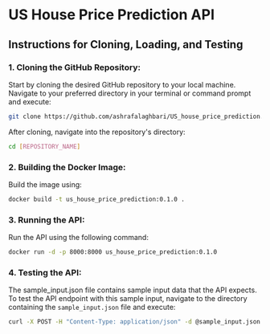 # US House Price Prediction API

## Instructions for Cloning, Loading, and Testing

### 1. **Cloning the GitHub Repository:**
Start by cloning the desired GitHub repository to your local machine. Navigate to your preferred directory in your terminal or command prompt and execute:
```bash
git clone https://github.com/ashrafalaghbari/US_house_price_prediction.git
```
After cloning, navigate into the repository's directory:

```bash
cd [REPOSITORY_NAME]
```
### 2. **Building the Docker Image:**
Build the image using:
```bash
docker build -t us_house_price_prediction:0.1.0 .

```

### 3. **Running the API:**
Run the API using the following command:
```bash
docker run -d -p 8000:8000 us_house_price_prediction:0.1.0
```
### 4. **Testing the API:**
The sample_input.json file contains sample input data that the API expects. To test the API endpoint with this sample input, navigate to the directory containing the `sample_input.json` file and execute:
```bash
curl -X POST -H "Content-Type: application/json" -d @sample_input.json http://localhost:8000/predict/
```
